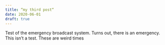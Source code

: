 ```yaml
---
title: “my third post“
date: 2020-06-01
draft: true
---
```

Test of the emergency broadcast system. Turns out, there is an emergency. This isn’t a test. These are weird times